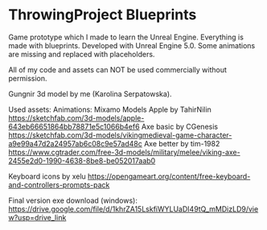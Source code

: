 # ThrowingProject Blueprints

Game prototype which I made to learn the Unreal Engine. Everything is made with blueprints.
Developed with Unreal Engine 5.0.
Some animations are missing and replaced with placeholders.

All of my code and assets can NOT be used commercially without permission.

Gungnir 3d model by me (Karolina Serpatowska).

Used assets:
Animations: Mixamo
Models
Apple by TahirNilin https://sketchfab.com/3d-models/apple-643eb66651864bb78871e5c1066b4ef6
Axe basic by CGenesis https://sketchfab.com/3d-models/vikingmedieval-game-character-a9e99a47d2a24957ab6c08c9e57ad48c
Axe better by tim-1982 https://www.cgtrader.com/free-3d-models/military/melee/viking-axe-2455e2d0-1990-4638-8be8-be052017aab0

Keyboard icons by xelu https://opengameart.org/content/free-keyboard-and-controllers-prompts-pack

Final version exe download (windows): https://drive.google.com/file/d/1khrZA15LskfiWYLUaDI49tQ_mMDizLD9/view?usp=drive_link
